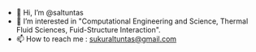 - 👋 Hi, I’m @saltuntas
- 👀 I’m interested in "Computational Engineering and Science, Thermal Fluid Sciences, Fuid-Structure Interaction". 
- 📫 How to reach me : sukuraltuntas@gmail.com

<!---
saltuntas/saltuntas is a ✨ special ✨ repository because its `README.md` (this file) appears on your GitHub profile.
You can click the Preview link to take a look at your changes.
--->
